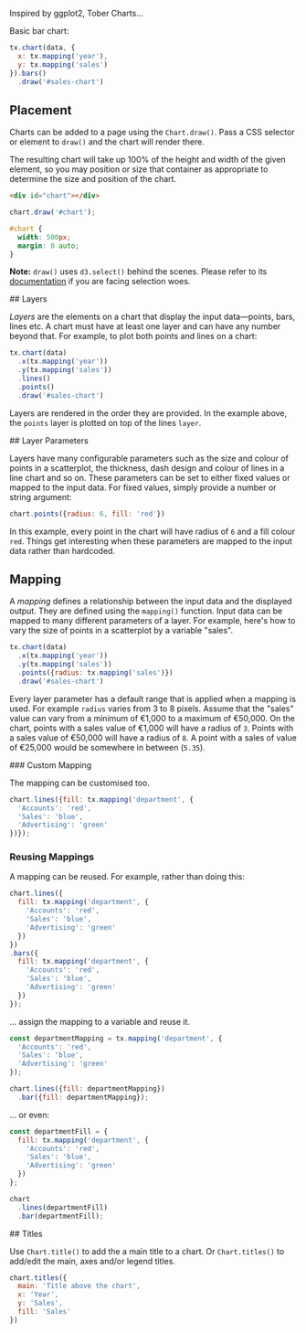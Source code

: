 Inspired by ggplot2, Tober Charts...

Basic bar chart:

```javascript
tx.chart(data, {
  x: tx.mapping('year'),
  y: tx.mapping('sales')
}).bars()
  .draw('#sales-chart')
```

## Placement

Charts can be added to a page using the `Chart.draw()`. Pass a CSS selector or element to `draw()` and the chart will render there.

The resulting chart will take up 100% of the height and width of the given element, so you may position or size that container as appropriate to determine the size and position of the chart.

```html
<div id="chart"></div>
```

```javascript
chart.draw('#chart');
```

```css
#chart {
  width: 500px;
  margin: 0 auto;
}
```

**Note:** `draw()` uses `d3.select()` behind the scenes. Please refer to its [documentation](https://github.com/mbostock/d3/wiki/Selections) if you are facing selection woes.

## Layers

*Layers* are the elements on a chart that display the input data&mdash;points, bars, lines etc. A chart must have at least one layer and can have any number beyond that. For example, to plot both points and lines on a chart:

```javascript
tx.chart(data)
  .x(tx.mapping('year'))
  .y(tx.mapping('sales'))
  .lines()
  .points()
  .draw('#sales-chart')
```

Layers are rendered in the order they are provided. In the example above, the `points` layer is plotted on top of the lines `layer`.

## Layer Parameters

Layers have many configurable parameters such as the size and colour of points in a scatterplot, the thickness, dash design and colour of lines in a line chart and so on. These parameters can be set to either fixed values or mapped to the input data. For fixed values, simply provide a number or string argument:

```javascript
chart.points({radius: 6, fill: 'red'})
```

In this example, every point in the chart will have radius of `6` and a fill colour `red`. Things get interesting when these parameters are mapped to the input data rather than hardcoded.


## Mapping

A *mapping* defines a relationship between the input data and the displayed output. They are defined using the `mapping()` function. Input data can be mapped to many different parameters of a layer. For example, here's how to vary the size of points in a scatterplot by a variable "sales".

```javascript
tx.chart(data)
  .x(tx.mapping('year'))
  .y(tx.mapping('sales'))
  .points({radius: tx.mapping('sales')})
  .draw('#sales-chart')
```

Every layer parameter has a default range that is applied when a mapping is used. For example `radius` varies from 3 to 8 pixels. Assume that the "sales" value can vary from a minimum of €1,000 to a maximum  of €50,000. On the chart, points with a sales value of €1,000 will have a radius of `3`. Points with a sales value of €50,000 will have a radius of `8`. A point with a sales of value of €25,000 would be somewhere in between (`5.35`).

### Custom Mapping

The mapping can be customised too.

```javascript
chart.lines({fill: tx.mapping('department', {
  'Accounts': 'red',
  'Sales': 'blue',
  'Advertising': 'green'
})});

```


### Reusing Mappings

A mapping can be reused. For example, rather than doing this:

```javascript
chart.lines({
  fill: tx.mapping('department', {
    'Accounts': 'red',
    'Sales': 'blue',
    'Advertising': 'green'
  })
})
.bars({
  fill: tx.mapping('department', {
    'Accounts': 'red',
    'Sales': 'blue',
    'Advertising': 'green'
  })
});
```

... assign the mapping to a variable and reuse it.

```javascript
const departmentMapping = tx.mapping('department', {
  'Accounts': 'red',
  'Sales': 'blue',
  'Advertising': 'green'
});

chart.lines({fill: departmentMapping})
  .bar({fill: departmentMapping});
```

... or even:

```javascript
const departmentFill = {
  fill: tx.mapping('department', {
    'Accounts': 'red',
    'Sales': 'blue',
    'Advertising': 'green'
  })
};

chart
  .lines(departmentFill)
  .bar(departmentFill);
```

## Titles

Use `Chart.title()` to add the a main title to a chart. Or `Chart.titles()` to add/edit the main, axes and/or legend titles.

```javascript
chart.titles({
  main: 'Title above the chart',
  x: 'Year',
  y: 'Sales',
  fill: 'Sales'
})
```
